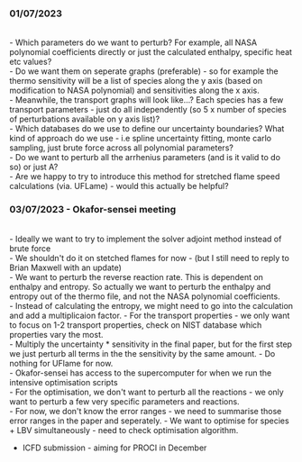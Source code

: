 <h3> 01/07/2023 </h3> <br>
- Which parameters do we want to perturb? For example, all NASA polynomial coefficients directly or just the calculated enthalpy, specific heat etc values? <br>
- Do we want them on seperate graphs (preferable) - so for example the thermo sensitivity will be a list of species along the y axis (based on modification to NASA polynomial) and sensitivities along the x axis. <br>
- Meanwhile, the transport graphs will look like...? Each species has a few transport parameters - just do all independently (so 5 x number of species of perturbations available on y axis list)?<br>
- Which databases do we use to define our uncertainty boundaries? What kind of approach do we use - i.e spline uncertainty fitting, monte carlo sampling, just brute force across all polynomial parameters? <br>
- Do we want to perturb all the arrhenius parameters (and is it valid to do so) or just A? <br>
- Are we happy to try to introduce this method for stretched flame speed calculations (via. UFLame) - would this actually be helpful? <br>

<h3> 03/07/2023 - Okafor-sensei meeting</h3> <br>
- Ideally we want to try to implement the solver adjoint method instead of brute force <br>
- We shouldn't do it on stetched flames for now - (but I still need to reply to Brian Maxwell with an update) <br>
- We want to perturb the reverse reaction rate. This is dependent on enthalpy and entropy. So actually we want to perturb the enthalpy and entropy out of the thermo file, and not the NASA polynomial coefficients.  <br> 
- Instead of calculating the entropy, we might need to go into the calculation and add a multiplicaion factor. 
- For the transport properties - we only want to focus on 1-2 transport properties, check on NIST database which properties vary the most.<br> 
- Multiply the uncertainty * sensitivity in the final paper, but for the first step we just perturb all terms in the the sensitivity by the same amount. 
- Do nothing for UFlame for now. <br>
- Okafor-sensei has access to the supercomputer for when we run the intensive optimisation scripts <br>
- For the optimisation, we don't want to perturb all the reactions - we only want to perturb a few very specific parameters and reactions. <br>
- For now, we don't know the error ranges - we need to summarise those error ranges in the paper and seperately. 
- We want to optimise for species + LBV simultaneously - need to check optimisation algorithm.

- ICFD submission - aiming for PROCI in December <br>